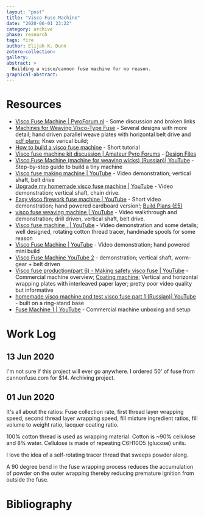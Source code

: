 ```yaml
---
layout: "post"
title: "Visco Fuse Machine"
date: "2020-06-01 23:22"
category: archive
phase: research
tags: fire
author: Elijah K. Dunn
zotero-collection:
gallery:
abstract: >
  Building a visco/cannon fuse machine for no reason.
graphical-abstract:
---
```


# Resources

- [Visco Fuse Machine | PyroForum.nl](https://pyroforum.nl/topic/893-visco-fuse-machine/) - Some discussion and broken links
- [Machines for Weaving Visco-Type Fuse](http://www.truetex.com/visco.htm) - Several designs with more detail; hand driven parallel weave plates with horizontal belt drive and [pdf plans](http://www.truetex.com/turner_visco.pdf); Knex verical build;
- [How to build a visco fuse machine](http://tutorialtub.com/info/how-to-build-a-visco-fuse-machine) - Short tutorial
- [Visco fuse machine kit discussion | Amateur Pyro Forums](https://www.amateurpyro.com/forums/topic/11131-kit-visco-machine/) - [Design Files](https://drive.google.com/drive/u/0/folders/0B1uhWiRwp3dJQ1ZkeTRsUzRhS2c)
- [Visco Fuse Machine (machine for weaving wicks) (Russian)| YouTube](https://www.youtube.com/watch?v=jYG2Cy-CveY) - Step-by-step guide to build a tiny machine
- [Visco fuse making machine | YouTube](https://www.youtube.com/watch?v=BSvrPu7zjZc) - Video demonstration; vertical shaft, belt drive
- [Upgrade my homemade visco fuse machine | YouTube](https://www.youtube.com/watch?v=u8ukggHGOA8) - Video demonstration; vertical shaft, chain drive.
- [Easy visco firework fuse machine | YouTube](https://www.youtube.com/watch?v=joGa4Z1wtjk) - Short video demonstration; hand powered cardboard version!; [Build Plans (£5)](https://makingfireworkfuse.blogspot.com/2015/08/easy-visco-machine-mk-2.html)
- [visco fuse weaving machine | YouTube](https://www.youtube.com/watch?v=mltIUbaRbaU) - Video walkthrough and demonstration; drill driven, vertical shaft, belt drive.
- [Visco fuse machine . | YouTube](https://www.youtube.com/watch?v=Dpvj1fkdVS4) - Video demonstration and some details; well designed, rotating cotton thread tracer, handmade spools for some reason
- [Visco Fuse Machine | YouTube](https://www.youtube.com/watch?v=vW_vst7oUdY) - Video demonstration; hand powered mini build
- [Visco Fuse Machine YouTube 2](https://www.youtube.com/watch?v=LBNzNRj80tM) - demonstration; vertical shaft, worm-gear + belt driven
- [Visco fuse production(part 6) - Making safety visco fuse | YouTube](https://www.youtube.com/watch?v=gIyjZcfKjjU) - Commercial machine overview; [Coating machine](https://www.youtube.com/watch?v=DhK9-mdl2Xo); Vertical and horizontal wrapping plates with interleaved paper layer; pretty poor video quality but informative
- [homemade visco machine and test visco fuse part 1 (Russian)| YouTube](https://www.youtube.com/watch?v=2OGKEdASk_E) - built on a ring-stand base
- [Fuse Machine 1 | YouTube](https://www.youtube.com/watch?v=2nf9huktDAo) - Commercial machine unboxing and setup

# Work Log

## 13 Jun 2020
I'm not sure if this project will ever go anywhere. I ordered 50' of fuse from cannonfuse.com for $14. Archiving project.

## 01 Jun 2020
It's all about the ratios: Fuse collection rate, first thread layer wrapping speed, second thread layer wrapping speed, fill mixture ingredient ratios, fill volume to weight ratio, lacquer coating ratio.

100% cotton thread is used as wrapping material. Cotton is ~90% cellulose and 8% water. Cellulose is made of repeating C6H10O5 (glucose) units.

I love the idea of a self-rotating tracer thread that sweeps powder along.

A 90 degree bend in the fuse wrapping process reduces the accumulation of powder on the outer wrapping thereby reducing premature ignition from outside the fuse.

# Bibliography

<!--notes-->

<!--links-->

